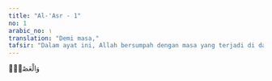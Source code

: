 ```yaml
---
title: "Al-'Asr - 1"
no: 1
arabic_no: ١
translation: "Demi masa,"
tafsir: "Dalam ayat ini, Allah bersumpah dengan masa yang terjadi di dalamnya bermacam-macam kejadian dan pengalaman yang menjadi bukti atas kekuasaan Allah yang mutlak, hikmah-Nya yang tinggi, dan Ilmu-Nya yang sangat luas. Perubahan-perubahan besar yang terjadi pada masa itu sendiri, seperti pergantian siang dengan malam yang terus-menerus, habisnya umur manusia, dan sebagainya merupakan tanda keagungan Allah.\n\nDalam ayat lain, Allah berfirman:\n\nDan sebagian dari tanda-tanda kebesaran-Nya ialah malam, siang, matahari, dan bulan. (Fussilat/41: 37)\n\nApa yang dialami manusia dalam masa itu dari senang dan susah, miskin dan kaya, senggang dan sibuk, suka dan duka, dan lain-lain menunjukkan secara gamblang bahwa bagi alam semesta ini ada pencipta dan pengaturnya. Dialah Tuhan yang harus disembah dan hanya kepada-Nya kita memohon untuk menolak bahaya dan menarik manfaat. Adapun orang-orang kafir menghubungkan peristiwa-peristiwa tersebut hanya kepada suatu masa saja, sehingga mereka beranggapan bahwa bila ditimpa oleh sesuatu bencana, hal itu hanya kemauan alam saja. Allah menjelaskan bahwa masa (waktu) adalah salah satu makhluk-Nya dan di dalamnya terjadi bermacam-macam kejadian, kejahatan, dan kebaikan. Bila seseorang ditimpa musibah, hal itu merupakan akibat tindakannya. Masa (waktu) tidak campur tangan dengan terjadinya musibah itu."
---
```


وَالْعَصْرِۙ
